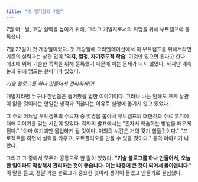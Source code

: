 ```yaml
---
title: "이 일기장의 기원"
---
```


7월 어느날, 코딩 실력을 높이기 위해, 그리고 개발자로서의 취업을 위해 부트캠프에 등록했다.

7월 27일이 첫 개강일이었다.
첫 개강일에 오리엔테이션에서 이 부트캠프를 위해서라면 기존의 실력과는 상관 없이 **'의지, 열정, 자기주도적 학습'** 이것만 있으면 된다고 한다.
애초에 위에 기술한 목적을 위해 등록했기 때문에 이는 문제가 되지 않았다.
하지만 계속 눈과 귀에 맴도는 한마디가 있었다.

*기술 블로그를 하나 만들어서 관리하세요!*

개발자라면 누구나 한번쯤은 들어봤을 법한 이야기이다.
그러나 나는 안해도 크게 상관이 없을 것이라는 안일한 생각과 귀찮다는 이유로 실행에 옮기지 않고 있었다.

그 주의 어느날 부트캠프의 수료자 중 몇명을 뽑아서 부트캠프의 대한것과 수료 후기에 대해 이야기를 갖는 시간이 있었다.
각자의 발표에서는
"혼자서 학습하는 방법을 배우게 된다."
"아마 여기에만 몰입하게 될 것이다. 이외의 시간은 거의 갖기 힘들것이다."
"프로젝트를 하면서 실력을 키우고, 포트폴리오를 만들 수 있을 것이다."
등의 이야기가 나왔다.

그리고 그 중에서 모두가 공통으로 한 말이 있었다.
**"기술 블로그를 하나 만들어서, 오늘 한 일이라도 작성해서 관리하는 것이 좋습니다. 이는 나중에 큰 것이 되어서 돌아옵니다."**
이 말을 듣고, 정말 기술 블로그가 중요한 것이라 생각이 들었고 만들기로 결심했다.
